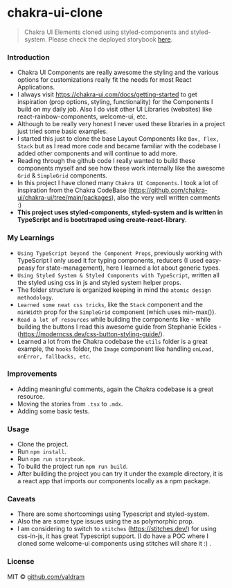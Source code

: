 # chakra-ui-clone

> Chakra UI Elements cloned using styled-components and styled-system. Please check the deployed storybook [here](http://yaldram-chakra-ui-clone.s3-website.ap-south-1.amazonaws.com/?path=/story/atoms-avatar--playground).

### Introduction

- Chakra UI Components are really awesome the styling and the various options for customizations really fit the needs for most React Applications.
- I always visit https://chakra-ui.com/docs/getting-started to get inspiration (prop options, styling, functionality) for the Components I build on my daily job. Also I do visit other UI Libraries (websites) like react-rainbow-components, welcome-ui, etc.
- Although to be really very honest I never used these libraries in a project just tried some basic examples.
- I started this just to clone the base Layout Components like `Box, Flex, Stack` but as I read more code and became familiar with the codebase I added other components and will continue to add more.
- Reading through the github code I really wanted to build these components myself and see how these work internally like the awesome `Grid` & `SimpleGrid` components.
- In this project I have cloned many `Chakra UI Components`. I took a lot of inspiration from the Chakra CodeBase (https://github.com/chakra-ui/chakra-ui/tree/main/packages), also the very well written comments :)
- **This project uses styled-components, styled-system and is written in TypeScript and is bootstraped using create-react-library**.

### My Learnings

- `Using TypeScript beyond the Component Props`, previously working with TypeScript I only used it for typing components, reducers (I used easy-peasy for state-management), here I learned a lot about generic types.
- `Using Styled System & Styled Components with TypeScript`, written all the styled using css in js and styled system helper props.
- The folder structure is organized keeping in mind the `atomic design methodology`.
- `Learned some neat css tricks`, like the `Stack` component and the `minWidth` prop for the `SimpleGrid` component (which uses min-max()).
- `Read a lot of resources` while building the components like - while building the buttons I read this awesome guide from Stephanie Eckles - (https://moderncss.dev/css-button-styling-guide/).
- Learned a lot from the Chakra codebase the `utils` folder is a great example, the `hooks` folder, the `Image` component like handling `onLoad, onError, fallbacks, etc`.

### Improvements

- Adding meaningful comments, again the Chakra codebase is a great resource.
- Moving the stories from `.tsx` to `.mdx`.
- Adding some basic tests.

### Usage

- Clone the project.
- Run `npm install`.
- Run `npm run storybook`.
- To build the project run `npm run build`.
- After building the project you can try it under the example directory, it is a react app that imports our components locally as a npm package.

### Caveats

- There are some shortcomings using Typescript and styled-system.
- Also the are some type issues using the as polymorphic prop.
- I am considering to switch to `stitches` (https://stitches.dev/) for using css-in-js, it has great Typescript support. (I do have a POC where I cloned some welcome-ui components using stitches will share it :) .

### License

MIT © [github.com/yaldram](https://github.com/github.com/yaldram)
